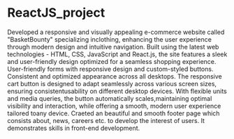 # ReactJS_project
Developed a responsive and visually appealing e-commerce website called "BasketBounty" specializing inclothing, enhancing the user experience through modern design and intuitive navigation.
Built using the latest web technologies - HTML, CSS, JavaScript and React.js, the site features a sleek and user-friendly design optimized for a seamless shopping experience.
User-friendly forms with responsive design and custom-styled buttons.
Consistent and optimized appearance across all desktops.
The responsive cart button is designed to adapt seamlessly across various screen sizes, ensuring consistentusability on different desktop devices. With flexible units and media queries, the button automatically scales,maintaining optimal visibility and interaction, while offering a smooth, modern user experience tailored toany device.
Craeted an beautiful and smooth footer page which consists about, news, careers etc. to develop the interest of users.
It demonstrates skills in front-end development.
